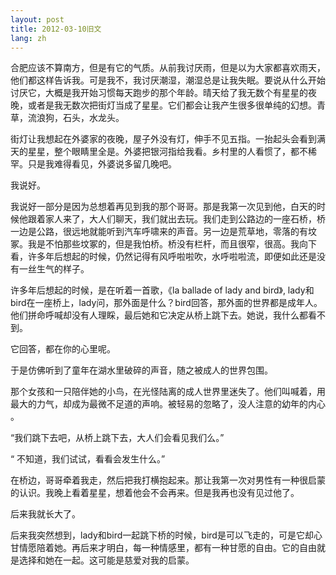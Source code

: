 ```yaml
---
layout: post
title: 2012-03-10旧文
lang: zh
---
```


合肥应该不算南方，但是有它的气质。从前我讨厌雨，但是以为大家都喜欢雨天，他们都这样告诉我。可是我不，我讨厌潮湿，潮湿总是让我失眠。要说从什么开始讨厌它，大概是我开始习惯每天跑步的那个年龄。晴天给了我无数个有星星的夜晚，或者是我无数次把街灯当成了星星。它们都会让我产生很多很单纯的幻想。青草，流浪狗，石头，水龙头。

街灯让我想起在外婆家的夜晚，屋子外没有灯，伸手不见五指。一抬起头会看到满天的星星，整个眼睛里全是。外婆把银河指给我看。乡村里的人看惯了，都不稀罕。只是我难得看见，外婆说多留几晚吧。

我说好。

我说好一部分是因为总想着再见到我的那个哥哥。那是我第一次见到他，白天的时候他跟着家人来了，大人们聊天，我们就出去玩。我们走到公路边的一座石桥，桥一边是公路，很远地就能听到汽车呼啸来的声音。另一边是荒草地，零落的有坟冢。我是不怕那些坟冢的，但是我怕桥。桥没有栏杆，而且很窄，很高。我向下看，许多年后想起的时候，仍然记得有风呼啦啦吹，水呼啦啦流，即便如此还是没有一丝生气的样子。

许多年后想起的时候，是在听着一首歌，《la ballade of lady and bird》, lady和bird在一座桥上，lady问，那外面是什么？bird回答，那外面的世界都是成年人。他们拼命呼喊却没有人理睬，最后她和它决定从桥上跳下去。她说，我什么都看不到。

它回答，都在你的心里呢。

于是仿佛听到了童年在湖水里破碎的声音，随之被成人的世界包围。

那个女孩和一只陪伴她的小鸟，在光怪陆离的成人世界里迷失了。他们叫喊着，用最大的力气，却成为最微不足道的声响。被轻易的忽略了，没人注意的幼年的内心 。

“我们跳下去吧，从桥上跳下去，大人们会看见我们么。”

“ 不知道，我们试试，看看会发生什么。”

在桥边，哥哥牵着我走，然后把我打横抱起来。那让我第一次对男性有一种很启蒙的认识。我晚上看着星星，想着他会不会再来。但是我再也没有见过他了。

后来我就长大了。

后来我突然想到，lady和bird一起跳下桥的时候，bird是可以飞走的，可是它却心甘情愿陪着她。再后来才明白，每一种情感里，都有一种甘愿的自由。它的自由就是选择和她在一起。这可能是慈爱对我的启蒙。

